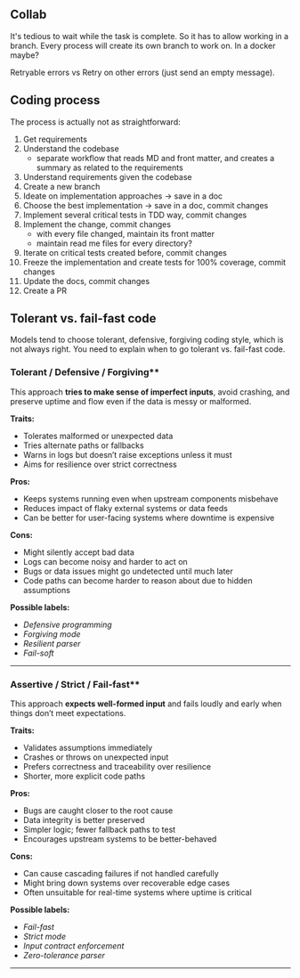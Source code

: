 ## Collab

It's tedious to wait while the task is complete. So it has to allow working in a branch.
Every process will create its own branch to work on. In a docker maybe?

Retryable errors vs Retry on other errors (just send an empty message).

## Coding process

The process is actually not as straightforward:

1. Get requirements
2. Understand the codebase
    - separate workflow that reads MD and front matter, and creates a summary as related to the requirements
3. Understand requirements given the codebase
4. Create a new branch
4. Ideate on implementation approaches -> save in a doc
5. Choose the best implementation -> save in a doc, commit changes
6. Implement several critical tests in TDD way, commit changes
7. Implement the change, commit changes
    - with every file changed, maintain its front matter
    - maintain read me files for every directory?
8. Iterate on critical tests created before, commit changes
9. Freeze the implementation and create tests for 100% coverage, commit changes
10. Update the docs, commit changes
11. Create a PR

## Tolerant vs. fail-fast code

Models tend to choose tolerant, defensive, forgiving coding style, which is not always right. You need to explain when to go tolerant vs. fail-fast code.

### Tolerant / Defensive / Forgiving**
This approach **tries to make sense of imperfect inputs**, avoid crashing, and preserve uptime and flow even if the data is messy or malformed.

**Traits:**
- Tolerates malformed or unexpected data
- Tries alternate paths or fallbacks
- Warns in logs but doesn’t raise exceptions unless it must
- Aims for resilience over strict correctness

**Pros:**
- Keeps systems running even when upstream components misbehave
- Reduces impact of flaky external systems or data feeds
- Can be better for user-facing systems where downtime is expensive

**Cons:**
- Might silently accept bad data
- Logs can become noisy and harder to act on
- Bugs or data issues might go undetected until much later
- Code paths can become harder to reason about due to hidden assumptions

**Possible labels:**
- *Defensive programming*
- *Forgiving mode*
- *Resilient parser*
- *Fail-soft*

---

### Assertive / Strict / Fail-fast**
This approach **expects well-formed input** and fails loudly and early when things don’t meet expectations.

**Traits:**
- Validates assumptions immediately
- Crashes or throws on unexpected input
- Prefers correctness and traceability over resilience
- Shorter, more explicit code paths

**Pros:**
- Bugs are caught closer to the root cause
- Data integrity is better preserved
- Simpler logic; fewer fallback paths to test
- Encourages upstream systems to be better-behaved

**Cons:**
- Can cause cascading failures if not handled carefully
- Might bring down systems over recoverable edge cases
- Often unsuitable for real-time systems where uptime is critical

**Possible labels:**
- *Fail-fast*
- *Strict mode*
- *Input contract enforcement*
- *Zero-tolerance parser*

---
